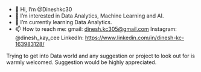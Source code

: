 - 👋 Hi, I’m @Dineshkc30
- 👀 I’m interested in Data Analytics, Machine Learning and AI.
- 🌱 I’m currently learning Data Analytics.
- 📫 How to reach me:     gmail: dinesh.kc305@gmail.com
                      Instagram: @dinesh_kay_cee
                       LinkedIn: https://www.linkedin.com/in/dinesh-kc-163983128/    

Trying to get into Data world and any suggestion or project to look out for is warmly welcomed. Suggestion would be highly appreciated. 
